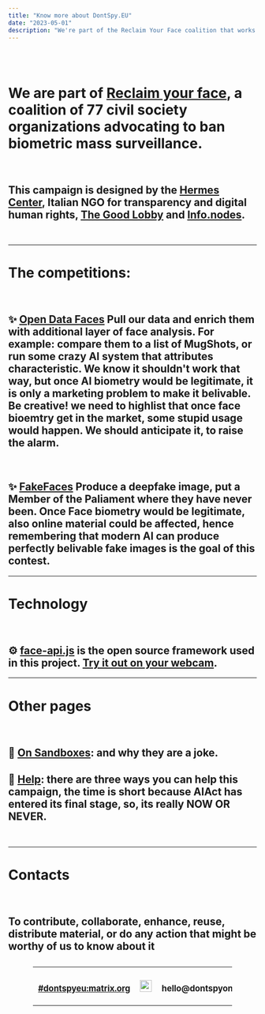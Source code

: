 ```yaml
---
title: "Know more about DontSpy.EU"
date: "2023-05-01"
description: "We're part of the Reclaim Your Face coalition that works to lobby for the full ban of Face Biometry in the AIAact"
---
```


<br /> 
<br /> 

# We are part of [Reclaim your face](https://reclaimyourface.eu/), a coalition of 77 civil society organizations advocating to **ban biometric mass surveillance**.

<br /> 

## This campaign is designed by the [**Hermes Center**](https://hermescenter.org), Italian NGO for transparency and digital human rights, [**The Good Lobby**](https://www.thegoodlobby.eu/) and [**Info.nodes**](https://infonodes.org/).

<br />

---

# The competitions:

<br />

## ✨ [Open Data Faces](/list) **Pull our data and enrich them with additional layer of face analysis**. For example: compare them to a list of MugShots, or run some crazy AI system that attributes characteristic. We know it shouldn't work that way, but once AI biometry would be legitimate, it is only a marketing problem to make it belivable. **Be creative!** we need to highlist that once face bioemtry get in the market, some stupid usage would happen. **We should anticipate it, to raise the alarm**.

<br />

## ✨ [FakeFaces](/fakeface) **Produce a deepfake image, put a Member of the Paliament where they have never been**. Once Face biometry would be legitimate, also **online material** could be affected, hence remembering that modern AI can produce perfectly belivable fake images is the goal of this contest.

---

# Technology

<br />

## ⚙️  [face-api.js](https://github.com/vladmandic/face-api/) is the open source framework used in this project. [Try it out on your webcam](https://justadudewhohacks.github.io/face-api.js/webcam_face_expression_recognition).
--- 

# Other pages

<br />

<!-- ## 💫 [Timeline](/timeline): the current action plan. -->
## 💫 [On Sandboxes](/on-sandboxes): and why they are a joke.
## 💫 [Help](/help): there are three ways you can help this campaign, the time is short because AIAct has entered its final stage, so, its really **NOW OR NEVER**.

<!-- ## 💫 [The problem](/problem) with face biometry: a collction of academic and public references about the problem intrinsic into face biometry technology. -->

<br />

---

# Contacts

<br />

## To contribute, collaborate, enhance, reuse, distribute material, or do any action that might be worthy of us to know about it

<style>
  table {
    padding-top: 1em;
    width: 80%;
    margin-left: auto;
    margin-right: auto;
    font-size: 0.8em;
  }
  td {
    padding: 10px;
    text-align: center;
  }
</style>

<table>
  <tr>
    <td>
      <h2>
        <a href="https://app.element.io/#/room/#dontspyeu:matrix.org">#dontspyeu:matrix.org</a>
      </h2>
    </td>
    <td>
     <a href="https://github.com/hermescenter/dontspy.eu">
      <img style="height:24px" src="/images/github-icon.png" />
    </a>
    </td>
    <td>
      <h2>
        <strong>hello</strong>@<strong>dontspyonus</strong>.<strong>eu</strong>
      </h2> 
    </td>
  </tr>
</table>
